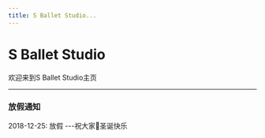 ```yaml
---
title: S Ballet Studio...
---
```


# S Ballet Studio

欢迎来到S Ballet Studio主页

<hr>

### 放假通知

2018-12-25: 放假 ---祝大家🎄圣诞快乐